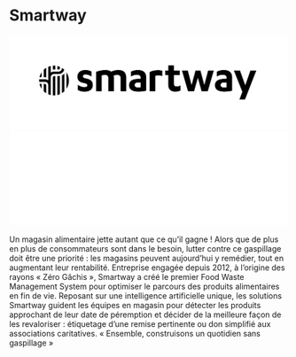# Smartway

![Smartway logo](profile/SMARTWAY-LOGO.png#gh-light-mode-only "Smartway")
![Smartway logo](profile/SMARTWAY-LOGO-blanc.png#gh-dark-mode-only "Smartway")

Un magasin alimentaire jette autant que ce qu’il gagne ! Alors que de plus en plus de consommateurs sont dans le besoin, lutter contre ce gaspillage doit être une priorité : les magasins peuvent aujourd’hui y remédier, tout en augmentant leur rentabilité.
Entreprise engagée depuis 2012, à l’origine des rayons « Zéro Gâchis », Smartway a créé le premier Food Waste Management System pour optimiser le parcours des produits alimentaires en fin de vie.
Reposant sur une intelligence artificielle unique, les solutions Smartway guident les équipes en magasin pour détecter les produits approchant de leur date de péremption et décider de la meilleure façon de les revaloriser : étiquetage d’une remise pertinente ou don simplifié aux associations caritatives.
« Ensemble, construisons un quotidien sans gaspillage »
